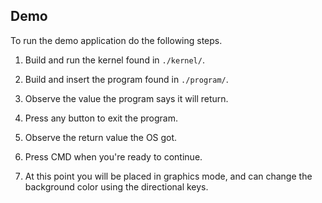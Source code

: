 
## Demo

To run the demo application do the following steps.

1. Build and run the kernel found in `./kernel/`.

2. Build and insert the program found in `./program/`.

3. Observe the value the program says it will return.

4. Press any button to exit the program.

5. Observe the return value the OS got.

6. Press CMD when you're ready to continue.

7. At this point you will be placed in graphics mode, and can change
   the background color using the directional keys.

